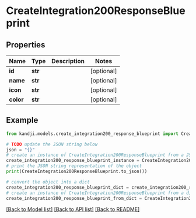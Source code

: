 # CreateIntegration200ResponseBlueprint


## Properties

Name | Type | Description | Notes
------------ | ------------- | ------------- | -------------
**id** | **str** |  | [optional] 
**name** | **str** |  | [optional] 
**icon** | **str** |  | [optional] 
**color** | **str** |  | [optional] 

## Example

```python
from kandji.models.create_integration200_response_blueprint import CreateIntegration200ResponseBlueprint

# TODO update the JSON string below
json = "{}"
# create an instance of CreateIntegration200ResponseBlueprint from a JSON string
create_integration200_response_blueprint_instance = CreateIntegration200ResponseBlueprint.from_json(json)
# print the JSON string representation of the object
print(CreateIntegration200ResponseBlueprint.to_json())

# convert the object into a dict
create_integration200_response_blueprint_dict = create_integration200_response_blueprint_instance.to_dict()
# create an instance of CreateIntegration200ResponseBlueprint from a dict
create_integration200_response_blueprint_from_dict = CreateIntegration200ResponseBlueprint.from_dict(create_integration200_response_blueprint_dict)
```
[[Back to Model list]](../README.md#documentation-for-models) [[Back to API list]](../README.md#documentation-for-api-endpoints) [[Back to README]](../README.md)


